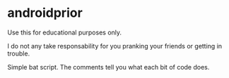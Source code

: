 # androidprior

Use this for educational purposes only. 

I do not any take responsability for you pranking your friends or getting in trouble.

Simple bat script. The comments tell you what each bit of code does.

